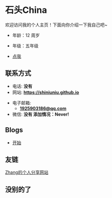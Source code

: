 # 石头China

欢迎访问我的个人主页！下面向你介绍一下我自己吧\~

- 年龄：12 周岁
- 年级：五年级

- [点我](https://www.baidu.com)

<!-- .slide vertical=true -->

## 联系方式

- 电话: **没有**
- 网站: **<https://shiniuniu.github.io>**

<!-- .slide vertical=true -->

- 电子邮箱:
  - **[1925903186@qq.com](mailto:1925903186@qq.com)**
- 微信: **没有 添加情况：Never!**

<!-- .slide -->

## Blogs

- [开始](https://shiniuniu.github.io/_posts/start.md)

<!-- .slide -->

## 友链

<a href="https://zkxblog.xyz" target="_blank">Zhang的个人分享网站</a>

<!-- .slide vertical=true -->

## 没别的了
